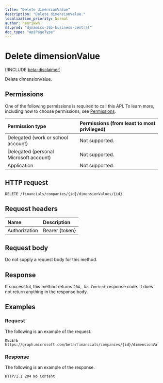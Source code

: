 ```yaml
---
title: "Delete dimensionValue"
description: "Delete dimensionValue."
localization_priority: Normal
author: henrikwh
ms.prod: "dynamics-365-business-central"
doc_type: "apiPageType"
---
```


# Delete dimensionValue

[!INCLUDE [beta-disclaimer](../../includes/beta-disclaimer.md)]

Delete dimensionValue.

## Permissions

One of the following permissions is required to call this API. To learn more, including how to choose permissions, see [Permissions](/graph/permissions-reference).

| Permission type                        | Permissions (from least to most privileged) |
|:---------------------------------------|:--------------------------------------------|
| Delegated (work or school account)     | Not supported. |
| Delegated (personal Microsoft account) | Not supported. |
| Application                            | Not supported. |

## HTTP request

<!-- { "blockType": "ignored" } -->

```http
DELETE /financials/companies/{id}/dimensionValues/{id}
```

## Request headers

| Name          | Description   |
|:--------------|:--------------|
| Authorization | Bearer {token} |

## Request body

Do not supply a request body for this method.

## Response

If successful, this method returns `204, No Content` response code. It does not return anything in the response body.

## Examples

### Request

The following is an example of the request.
<!-- {
  "blockType": "request",
  "name": "delete_dimensionvalue"
}-->

```http
DELETE https://graph.microsoft.com/beta/financials/companies/{id}/dimensionValues/{id}
```

### Response

The following is an example of the response.

<!-- {
  "blockType": "response",
  "truncated": true
} -->

```http
HTTP/1.1 204 No Content
```

<!-- uuid: 16cd6b66-4b1a-43a1-adaf-3a886856ed98
2019-02-04 14:57:30 UTC -->
<!-- {
  "type": "#page.annotation",
  "description": "Delete dimensionValue",
  "keywords": "",
  "section": "documentation",
  "tocPath": ""
}-->
